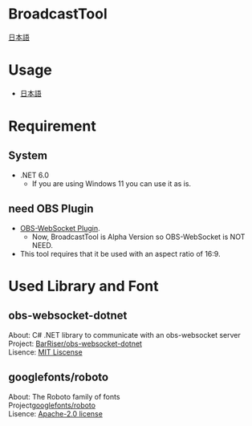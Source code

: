 # BroadcastTool
[日本語](./README-JP.md)

# Usage
- [日本語](./Document/Usage-JP.md)

# Requirement
## System
- .NET 6.0
  -  If you are using Windows 11 you can use it as is.

## need OBS Plugin
- [OBS-WebSocket Plugin](https://github.com/obsproject/obs-websocket/releases).
  - Now, BroadcastTool is Alpha Version so OBS-WebSocket is NOT NEED.
- This tool requires that it be used with an aspect ratio of 16:9.  

# Used Library and Font
## obs-websocket-dotnet
About: C# .NET library to communicate with an obs-websocket server  
Project: [BarRiser/obs-websocket-dotnet](https://github.com/BarRaider/obs-websocket-dotnet)  
Lisence: [MIT Liscense](https://github.com/BarRaider/obs-websocket-dotnet/blob/master/LICENSE)  

## googlefonts/roboto
About: The Roboto family of fonts  
Project[googlefonts/roboto](https://github.com/googlefonts/roboto)  
Lisence: [Apache-2.0 license](https://github.com/googlefonts/roboto/blob/main/LICENSE)  
